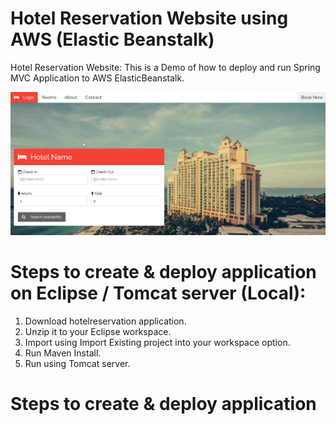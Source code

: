 # Hotel Reservation Website using AWS (Elastic Beanstalk)
Hotel Reservation Website: This is a Demo of how to deploy and run Spring MVC Application to AWS ElasticBeanstalk.

![alt text](https://github.com/manjeetsingh53/hotelreservation/blob/master/hotelreservation.png?raw=true)

# Steps to create & deploy application on Eclipse / Tomcat server (Local):
1. Download hotelreservation application. 
2. Unzip it to your Eclipse workspace.
3. Import using Import Existing project into your workspace option.
2. Run Maven Install.
3. Run using Tomcat server.

# Steps to create & deploy application
